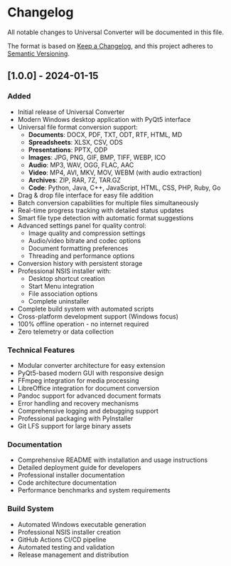 # Changelog

All notable changes to Universal Converter will be documented in this file.

The format is based on [Keep a Changelog](https://keepachangelog.com/en/1.0.0/),
and this project adheres to [Semantic Versioning](https://semver.org/spec/v2.0.0.html).

## [1.0.0] - 2024-01-15

### Added
- Initial release of Universal Converter
- Modern Windows desktop application with PyQt5 interface
- Universal file format conversion support:
  - **Documents**: DOCX, PDF, TXT, ODT, RTF, HTML, MD
  - **Spreadsheets**: XLSX, CSV, ODS
  - **Presentations**: PPTX, ODP
  - **Images**: JPG, PNG, GIF, BMP, TIFF, WEBP, ICO
  - **Audio**: MP3, WAV, OGG, FLAC, AAC
  - **Video**: MP4, AVI, MKV, MOV, WEBM (with audio extraction)
  - **Archives**: ZIP, RAR, 7Z, TAR.GZ
  - **Code**: Python, Java, C++, JavaScript, HTML, CSS, PHP, Ruby, Go
- Drag & drop file interface for easy file addition
- Batch conversion capabilities for multiple files simultaneously
- Real-time progress tracking with detailed status updates
- Smart file type detection with automatic format suggestions
- Advanced settings panel for quality control:
  - Image quality and compression settings
  - Audio/video bitrate and codec options
  - Document formatting preferences
  - Threading and performance options
- Conversion history with persistent storage
- Professional NSIS installer with:
  - Desktop shortcut creation
  - Start Menu integration
  - File association options
  - Complete uninstaller
- Complete build system with automated scripts
- Cross-platform development support (Windows focus)
- 100% offline operation - no internet required
- Zero telemetry or data collection

### Technical Features
- Modular converter architecture for easy extension
- PyQt5-based modern GUI with responsive design
- FFmpeg integration for media processing
- LibreOffice integration for document conversion
- Pandoc support for advanced document formats
- Error handling and recovery mechanisms
- Comprehensive logging and debugging support
- Professional packaging with PyInstaller
- Git LFS support for large binary assets

### Documentation
- Comprehensive README with installation and usage instructions
- Detailed deployment guide for developers
- Professional installer documentation
- Code architecture documentation
- Performance benchmarks and system requirements

### Build System
- Automated Windows executable generation
- Professional NSIS installer creation
- GitHub Actions CI/CD pipeline
- Automated testing and validation
- Release management and distribution